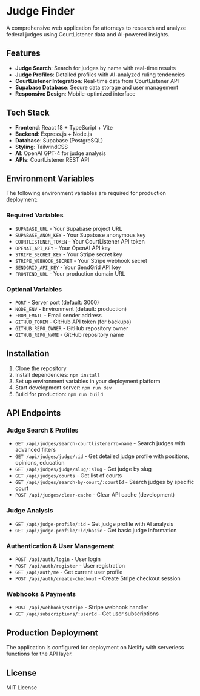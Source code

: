 # Judge Finder

A comprehensive web application for attorneys to research and analyze federal judges using CourtListener data and AI-powered insights.

## Features

- **Judge Search**: Search for judges by name with real-time results
- **Judge Profiles**: Detailed profiles with AI-analyzed ruling tendencies
- **CourtListener Integration**: Real-time data from CourtListener API
- **Supabase Database**: Secure data storage and user management
- **Responsive Design**: Mobile-optimized interface

## Tech Stack

- **Frontend**: React 18 + TypeScript + Vite
- **Backend**: Express.js + Node.js
- **Database**: Supabase (PostgreSQL)
- **Styling**: TailwindCSS
- **AI**: OpenAI GPT-4 for judge analysis
- **APIs**: CourtListener REST API

## Environment Variables

The following environment variables are required for production deployment:

### Required Variables
- `SUPABASE_URL` - Your Supabase project URL
- `SUPABASE_ANON_KEY` - Your Supabase anonymous key
- `COURTLISTENER_TOKEN` - Your CourtListener API token
- `OPENAI_API_KEY` - Your OpenAI API key
- `STRIPE_SECRET_KEY` - Your Stripe secret key
- `STRIPE_WEBHOOK_SECRET` - Your Stripe webhook secret
- `SENDGRID_API_KEY` - Your SendGrid API key
- `FRONTEND_URL` - Your production domain URL

### Optional Variables
- `PORT` - Server port (default: 3000)
- `NODE_ENV` - Environment (default: production)
- `FROM_EMAIL` - Email sender address
- `GITHUB_TOKEN` - GitHub API token (for backups)
- `GITHUB_REPO_OWNER` - GitHub repository owner
- `GITHUB_REPO_NAME` - GitHub repository name

## Installation

1. Clone the repository
2. Install dependencies: `npm install`
3. Set up environment variables in your deployment platform
4. Start development server: `npm run dev`
5. Build for production: `npm run build`

## API Endpoints

### Judge Search & Profiles
- `GET /api/judges/search-courtlistener?q=name` - Search judges with advanced filters
- `GET /api/judges/judge/:id` - Get detailed judge profile with positions, opinions, education
- `GET /api/judges/judge/slug/:slug` - Get judge by slug
- `GET /api/judges/courts` - Get list of courts
- `GET /api/judges/search-by-court/:courtId` - Search judges by specific court
- `POST /api/judges/clear-cache` - Clear API cache (development)

### Judge Analysis
- `GET /api/judge-profile/:id` - Get judge profile with AI analysis
- `GET /api/judge-profile/:id/basic` - Get basic judge information

### Authentication & User Management
- `POST /api/auth/login` - User login
- `POST /api/auth/register` - User registration
- `GET /api/auth/me` - Get current user profile
- `POST /api/auth/create-checkout` - Create Stripe checkout session

### Webhooks & Payments
- `POST /api/webhooks/stripe` - Stripe webhook handler
- `GET /api/subscriptions/:userId` - Get user subscriptions

## Production Deployment

The application is configured for deployment on Netlify with serverless functions for the API layer.

## License

MIT License
